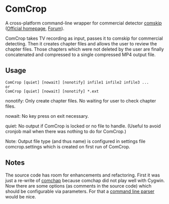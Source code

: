 # ComCrop
A cross-platform command-line wrapper for commercial detector [comskip](https://github.com/erikkaashoek/Comskip) ([Official homepage](http://www.comskip.org/), [Forum](http://www.kaashoek.com/comskip/)).

ComCrop takes TV recording as input, passes it to comskip for commercial detecting. Then it creates chapter files and allows the user to review the chapter files. Those chapters which were not deleted by the user are finally concatenated and compressed to a single compressed MP4 output file.

## Usage

    ComCrop [quiet] [nowait] [nonotify] infile1 infile2 infile3 ...
    or
    ComCrop [quiet] [nowait] [nonotify] *.ext

nonotify: Only create chapter files. No waiting for user to check chapter files.

nowait: No key press on exit necessary.

quiet: No output if ComCrop is locked or no file to handle. (Useful to avoid cronjob mail when there was nothing to do for ComCrop.)

Note: Output file type (and thus name) is configured in settings file comcrop.settings which is created on first run of ComCrop.

## Notes

The source code has room for enhancements and refactoring. First it was just a re-write of [comchap](https://github.com/BrettSheleski/comchap) because comchap did not play well with Cygwin. Now there are some options (as comments in the source code) which should be configurable via parameters. For that a [command line parser](https://www.codeproject.com/Articles/63374/C-NET-Command-Line-Argument-Parser-Reloaded) would be nice.
